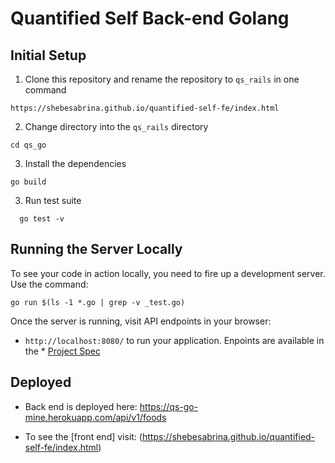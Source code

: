 # Quantified Self Back-end Golang

## Initial Setup

1. Clone this repository and rename the repository to `qs_rails` in one command

  ```shell
  https://shebesabrina.github.io/quantified-self-fe/index.html
  ```
2. Change directory into the `qs_rails` directory
  ```
  cd qs_go
  ```

3. Install the dependencies

  ```shell
  go build
  ```

3. Run test suite

  ```shell
    go test -v
  ```

## Running the Server Locally

To see your code in action locally, you need to fire up a development server. Use the command:

```shell
go run $(ls -1 *.go | grep -v _test.go)
```

Once the server is running, visit API endpoints in your browser:

* `http://localhost:8080/` to run your application. Enpoints are available in the * [Project Spec](https://github.com/turingschool/backend-curriculum-site/blob/gh-pages/module4/projects/quantified-self/quantified-self.md)

## Deployed
* Back end is deployed here: https://qs-go-mine.herokuapp.com/api/v1/foods

* To see the [front end] visit: (https://shebesabrina.github.io/quantified-self-fe/index.html)

